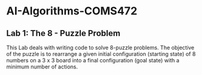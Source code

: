 # AI-Algorithms-COMS472

## Lab 1: The 8 - Puzzle Problem
This Lab deals with writing code to solve 8-puzzle problems. The objective of the puzzle is to rearrange a given initial configuration (starting state) of 8 numbers on a 3 x 3 board into a final configuration (goal state) with a minimum number of actions.

